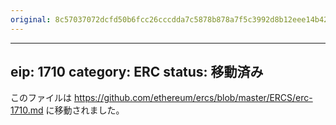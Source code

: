 ```yaml
---
original: 8c57037072dcfd50b6fcc26cccdda7c5878b878a7f5c3992d8b12eee14b42e94
---
```


---
eip: 1710
category: ERC
status: 移動済み
---

このファイルは https://github.com/ethereum/ercs/blob/master/ERCS/erc-1710.md に移動されました。